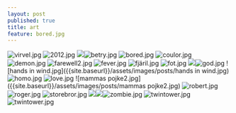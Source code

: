 ```yaml
---
layout: post
published: true
title: art
feature: bored.jpg
---
```

![virvel.jpg]({{site.baseurl}}/assets/images/posts/virvel.jpg)
![2012.jpg]({{site.baseurl}}/assets/images/posts/2012.jpg)
![]({{site.baseurl}}/assets/images/posts/avh%C3%A5llsamhet.jpg)![betry.jpg]({{site.baseurl}}/assets/images/posts/betry.jpg)
![bored.jpg]({{site.baseurl}}/assets/images/posts/bored.jpg)
![coulor.jpg]({{site.baseurl}}/assets/images/posts/coulor.jpg)
![demon.jpg]({{site.baseurl}}/assets/images/posts/demon.jpg)
![farewell2.jpg]({{site.baseurl}}/assets/images/posts/farewell2.jpg)
![fever.jpg]({{site.baseurl}}/assets/images/posts/fever.jpg)
![fjäril.jpg]({{site.baseurl}}/assets/images/posts/fjäril.jpg)
![fot.jpg]({{site.baseurl}}/assets/images/posts/fot.jpg)
![]({{site.baseurl}}/assets/images/posts/gamla%20tr%C3%A4d.jpg)![god.jpg]({{site.baseurl}}/assets/images/posts/god.jpg)
![hands in wind.jpg]({{site.baseurl}}/assets/images/posts/hands in wind.jpg)
![homo.jpg]({{site.baseurl}}/assets/images/posts/homo.jpg)
![love.jpg]({{site.baseurl}}/assets/images/posts/love.jpg)
![mammas pojke2.jpg]({{site.baseurl}}/assets/images/posts/mammas pojke2.jpg)
![robert.jpg]({{site.baseurl}}/assets/images/posts/robert.jpg)
![roger.jpg]({{site.baseurl}}/assets/images/posts/roger.jpg)
![storebror.jpg]({{site.baseurl}}/assets/images/posts/storebror.jpg)
![]({{site.baseurl}}/assets/images/posts/soldier%20red.jpg)![]({{site.baseurl}}/assets/images/posts/t%20bana.jpg)![zombie.jpg]({{site.baseurl}}/assets/images/posts/zombie.jpg)
![twintower.jpg]({{site.baseurl}}/assets/images/posts/twintower.jpg)
![twintower.jpg]({{site.baseurl}}/assets/images/posts/twintower.jpg)

